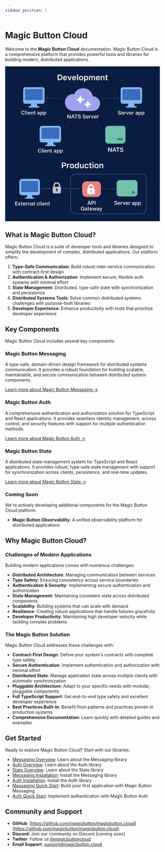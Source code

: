 ```yaml
---
sidebar_position: 1
---
```


# Magic Button Cloud

Welcome to the **Magic Button Cloud** documentation. Magic Button Cloud is a comprehensive platform that provides powerful tools and libraries for building modern, distributed applications.



![Magic Button Cloud](2025-05-13-20-34-16.png)


## What is Magic Button Cloud?

Magic Button Cloud is a suite of developer tools and libraries designed to simplify the development of complex, distributed applications. Our platform offers:

1. **Type-Safe Communication**: Build robust inter-service communication with contract-first design
2. **Authentication & Authorization**: Implement secure, flexible auth systems with minimal effort
3. **State Management**: Distributed, type-safe state with synchronization and persistence
4. **Distributed Systems Tools**: Solve common distributed systems challenges with purpose-built libraries
5. **Developer Experience**: Enhance productivity with tools that prioritize developer experience

## Key Components

Magic Button Cloud includes several key components:

### Magic Button Messaging

A type-safe, domain-driven design framework for distributed systems communication. It provides a robust foundation for building scalable, maintainable, and secure communication between distributed system components.

[Learn more about Magic Button Messaging →](messaging/overview)

### Magic Button Auth

A comprehensive authentication and authorization solution for TypeScript and React applications. It provides seamless identity management, access control, and security features with support for multiple authentication methods.

[Learn more about Magic Button Auth →](auth/overview)

### Magic Button State

A distributed state management system for TypeScript and React applications. It provides robust, type-safe state management with support for synchronization across clients, persistence, and real-time updates.

[Learn more about Magic Button State →](state/overview)

### Coming Soon

We're actively developing additional components for the Magic Button Cloud platform:

- **Magic Button Observability**: A unified observability platform for distributed applications

## Why Magic Button Cloud?

### Challenges of Modern Applications

Building modern applications comes with numerous challenges:

- **Distributed Architecture**: Managing communication between services
- **Type Safety**: Ensuring consistency across service boundaries
- **Authentication & Security**: Implementing secure authentication and authorization
- **State Management**: Maintaining consistent state across distributed components
- **Scalability**: Building systems that can scale with demand
- **Resilience**: Creating robust applications that handle failures gracefully
- **Developer Productivity**: Maintaining high developer velocity while tackling complex problems

### The Magic Button Solution

Magic Button Cloud addresses these challenges with:

- **Contract-First Design**: Define your system's contracts with complete type safety
- **Secure Authentication**: Implement authentication and authorization with minimal effort
- **Distributed State**: Manage application state across multiple clients with automatic synchronization
- **Pluggable Architecture**: Adapt to your specific needs with modular, pluggable components
- **Full TypeScript Support**: Get end-to-end type safety and excellent developer experience
- **Best Practices Built-In**: Benefit from patterns and practices proven in production systems
- **Comprehensive Documentation**: Learn quickly with detailed guides and examples

## Get Started

Ready to explore Magic Button Cloud? Start with our libraries:

- [Messaging Overview](messaging/overview): Learn about the Messaging library
- [Auth Overview](auth/overview): Learn about the Auth library
- [State Overview](state/overview): Learn about the State library
- [Messaging Installation](messaging/installation): Install the Messaging library
- [Auth Installation](auth/installation): Install the Auth library
- [Messaging Quick Start](messaging/quick-start): Build your first application with Magic Button Messaging
- [Auth Quick Start](auth/quick-start): Implement authentication with Magic Button Auth

## Community and Support

- **GitHub**: [https://github.com/magicbutton/magicbutton.cloud](https://github.com/magicbutton/magicbutton.cloud)
- **Discord**: Join our community on Discord [coming soon]
- **Twitter**: Follow us [@magicbuttoncloud](https://twitter.com/magicbuttoncloud)
- **Email Support**: support@magicbutton.cloud